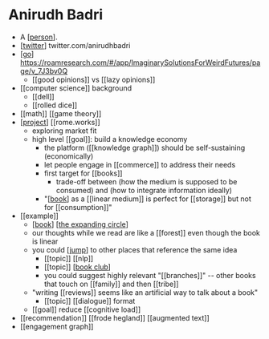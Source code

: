 # Anirudh Badri

- A [[person]].
- [[twitter]] twitter.com/anirudhbadri
- [[go]] https://roamresearch.com/#/app/ImaginarySolutionsForWeirdFutures/page/v_7J3bv0Q
  - [[good opinions]] vs [[lazy opinions]]
- [[computer science]] background
  - [[dell]]
  - [[rolled dice]]
- [[math]] [[game theory]]
- [[project]] [[rome.works]]
  - exploring market fit
  - high level [[goal]]: build a knowledge economy
    - the platform ([[knowledge graph]]) should be self-sustaining (economically)
    - let people engage in [[commerce]] to address their needs 
    - first target for [[books]]
      - trade-off between (how the medium is supposed to be consumed) and (how to integrate information ideally)
    - "[[book]] as a [[linear medium]] is perfect for [[storage]] but not for [[consumption]]"
- [[example]]
  - [[book]] [[the expanding circle]]
  - our thoughts while we read are like a [[forest]] even though the book is linear
  - you could [[jump]] to other places that reference the same idea
    - [[topic]] [[nlp]]
    - [[topic]] [[book club]]
    - you could suggest highly relevant "[[branches]]" -- other books that touch on [[family]] and then [[tribe]]
  - "writing [[reviews]] seems like an artificial way to talk about a book"
    - [[topic]] [[dialogue]] format
  - [[goal]] reduce [[cognitive load]]
- [[recommendation]] [[frode hegland]] [[augmented text]]
- [[engagement graph]]


[//begin]: # "Autogenerated link references for markdown compatibility"
[person]: person "Person"
[twitter]: twitter "Twitter"
[go]: go "Go"
[project]: project "Project"
[book]: book "Book"
[the expanding circle]: the-expanding-circle "The Expanding Circle"
[jump]: jump "Jump"
[book club]: book-club "Book Club"
[//end]: # "Autogenerated link references"